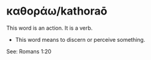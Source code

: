# καθοράω/kathoraō

This word is an action. It is a verb.

* This word means to discern or perceive something.

See: Romans 1:20
